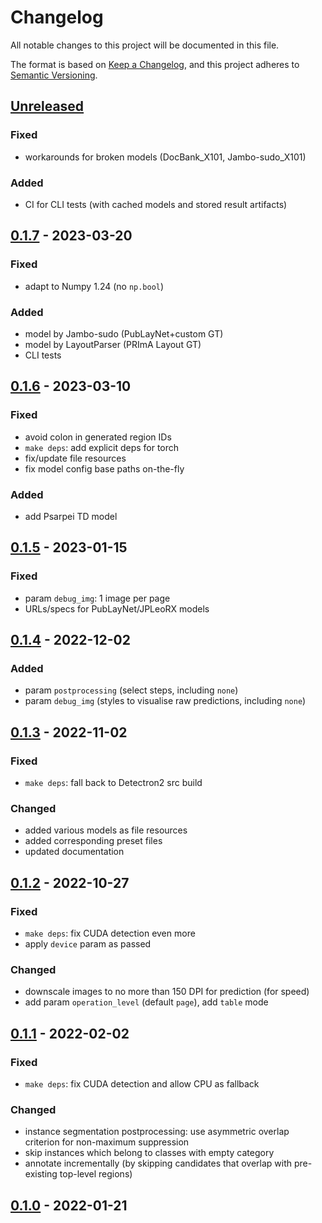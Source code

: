 # Changelog
All notable changes to this project will be documented in this file.

The format is based on [Keep a Changelog](https://keepachangelog.com/en/1.0.0/),
and this project adheres to [Semantic Versioning](https://semver.org/spec/v2.0.0.html).

## [Unreleased]
### Fixed
- workarounds for broken models (DocBank_X101, Jambo-sudo_X101)

### Added
- CI for CLI tests (with cached models and stored result artifacts)

## [0.1.7] - 2023-03-20
### Fixed
- adapt to Numpy 1.24 (no `np.bool`)

### Added
- model by Jambo-sudo (PubLayNet+custom GT)
- model by LayoutParser (PRImA Layout GT)
- CLI tests

## [0.1.6] - 2023-03-10
### Fixed
- avoid colon in generated region IDs
- `make deps`: add explicit deps for torch
- fix/update file resources
- fix model config base paths on-the-fly

### Added
- add Psarpei TD model

## [0.1.5] - 2023-01-15
### Fixed
- param `debug_img`: 1 image per page
- URLs/specs for PubLayNet/JPLeoRX models

## [0.1.4] - 2022-12-02
### Added
- param `postprocessing` (select steps, including `none`)
- param `debug_img` (styles to visualise raw predictions, including `none`)

## [0.1.3] - 2022-11-02
### Fixed
- `make deps`: fall back to Detectron2 src build

### Changed
- added various models as file resources
- added corresponding preset files
- updated documentation

## [0.1.2] - 2022-10-27
### Fixed
- `make deps`: fix CUDA detection even more
- apply `device` param as passed

### Changed
- downscale images to no more than 150 DPI for prediction (for speed)
- add param `operation_level` (default `page`), add `table` mode

## [0.1.1] - 2022-02-02
### Fixed
- `make deps`: fix CUDA detection and allow CPU as fallback

### Changed
- instance segmentation postprocessing: use asymmetric overlap
  criterion for non-maximum suppression
- skip instances which belong to classes with empty category
- annotate incrementally (by skipping candidates that overlap
  with pre-existing top-level regions)

## [0.1.0] - 2022-01-21

<!-- link-labels -->
[0.1.0]: ../../compare/aeca7e37...v0.1.0
[0.1.1]: ../../compare/v0.1.0...v0.1.1
[0.1.2]: ../../compare/v0.1.1...v0.1.2
[0.1.3]: ../../compare/v0.1.2...v0.1.3
[0.1.4]: ../../compare/v0.1.3...v0.1.4
[0.1.5]: ../../compare/v0.1.4...v0.1.5
[0.1.6]: ../../compare/v0.1.5...v0.1.6
[0.1.7]: ../../compare/v0.1.6...v0.1.7
[unreleased]: ../../compare/v0.1.7...master
